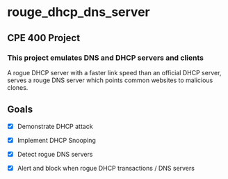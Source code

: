 # rouge_dhcp_dns_server

## CPE 400 Project

### This project emulates DNS and DHCP servers and clients

A rogue DHCP server with a faster link speed than an official DHCP server, serves a rouge DNS server which points common websites to malicious clones.

## Goals

- [x] Demonstrate DHCP attack

- [x] Implement DHCP Snooping

- [x] Detect rogue DNS servers

- [x] Alert and block when rogue DHCP transactions / DNS servers

